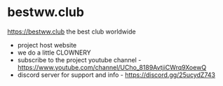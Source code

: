 # bestww.club
https://bestww.club
the best club worldwide
* project host website
* we do a little CLOWNERY
* subscribe to the project youtube channel - https://www.youtube.com/channel/UCho_8189AvtjiCWrq9XoewQ
* discord server for support and info - https://discord.gg/25ucydZ743
